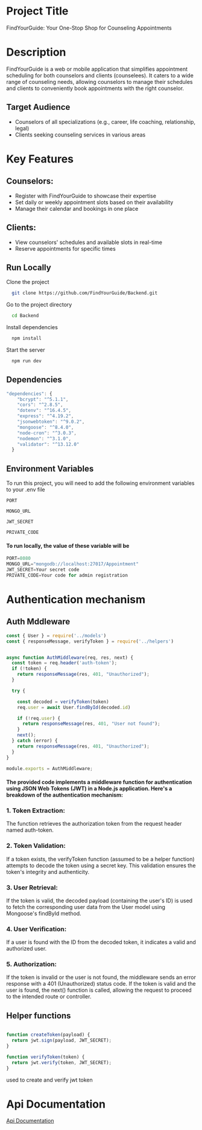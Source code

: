# Project Title

FindYourGuide: Your One-Stop Shop for Counseling Appointments

# Description

FindYourGuide is a web or mobile application that simplifies appointment scheduling for both counselors and clients (counselees). It caters to a wide range of counseling needs, allowing counselors to manage their schedules and clients to conveniently book appointments with the right counselor.

## Target Audience

- Counselors of all specializations (e.g., career, life coaching, relationship, legal)
- Clients seeking counseling services in various areas

# Key Features
## Counselors:

- Register with FindYourGuide to showcase their expertise
- Set daily or weekly appointment slots based on their availability
- Manage their calendar and bookings in one place

## Clients:

- View counselors' schedules and available slots in real-time
- Reserve appointments for specific times


## Run Locally

Clone the project

```bash
  git clone https://github.com/FindYourGuide/Backend.git
```

Go to the project directory

```bash
  cd Backend
```

Install dependencies

```bash
  npm install
```

Start the server

```bash
  npm run dev
```


## Dependencies

```javascript
"dependencies": {
    "bcrypt": "^5.1.1",
    "cors": "^2.8.5",
    "dotenv": "^16.4.5",
    "express": "^4.19.2",
    "jsonwebtoken": "^9.0.2",
    "mongoose": "^8.4.0",
    "node-cron": "^3.0.3",
    "nodemon": "^3.1.0",
    "validator": "^13.12.0"
  }
```


## Environment Variables

To run this project, you will need to add the following environment variables to your .env file

`PORT`

`MONGO_URL`

`JWT_SECRET`

`PRIVATE_CODE`

#### To run locally, the value of these variable will be

```javascript
PORT=8080
MONGO_URL="mongodb://localhost:27017/Appointment"
JWT_SECRET=Your secret code
PRIVATE_CODE=Your code for admin registration
```

# Authentication mechanism
## Auth Mddleware

```javascript
const { User } = require('../models')
const { responseMessage, verifyToken } = require('../helpers')


async function AuthMiddleware(req, res, next) {
  const token = req.header('auth-token');
  if (!token) {
    return responseMessage(res, 401, "Unauthorized");
  }

  try {

    const decoded = verifyToken(token)
    req.user = await User.findById(decoded.id)

    if (!req.user) {
      return responseMessage(res, 401, "User not found");
    }
    next();
  } catch (error) {
    return responseMessage(res, 401, "Unauthorized");
  }
}

module.exports = AuthMiddleware;
```

#### The provided code implements a middleware function for authentication using JSON Web Tokens (JWT) in a Node.js application. Here's a breakdown of the authentication mechanism:

### 1. Token Extraction:

The function retrieves the authorization token from the request header named auth-token.

### 2. Token Validation:

If a token exists, the verifyToken function (assumed to be a helper function) attempts to decode the token using a secret key. This validation ensures the token's integrity and authenticity.

### 3. User Retrieval:

If the token is valid, the decoded payload (containing the user's ID) is used to fetch the corresponding user data from the User model using Mongoose's findById method.

### 4. User Verification:

If a user is found with the ID from the decoded token, it indicates a valid and authorized user.

### 5. Authorization:

If the token is invalid or the user is not found, the middleware sends an error response with a 401 (Unauthorized) status code.
If the token is valid and the user is found, the next() function is called, allowing the request to proceed to the intended route or controller.

## Helper functions

```javascript

function createToken(payload) {
  return jwt.sign(payload, JWT_SECRET);
}

function verifyToken(token) {
  return jwt.verify(token, JWT_SECRET);
}

```

used to create and verify jwt token


# Api Documentation

[Api Documentation](https://documenter.getpostman.com/view/28469978/2sA3QnjExp)




